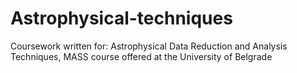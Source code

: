 # Astrophysical-techniques
Coursework written for: Astrophysical Data Reduction and Analysis Techniques, MASS course offered at the University of Belgrade
